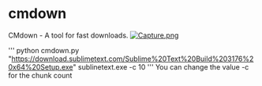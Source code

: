 # cmdown
CMdown - A tool for fast downloads.
 [![Capture.png](https://i.postimg.cc/4NrxH31J/Capture.png)](https://postimg.cc/qzxT94YY)

'''
  python cmdown.py "https://download.sublimetext.com/Sublime%20Text%20Build%203176%20x64%20Setup.exe" sublinetext.exe -c 10
'''
You can change the value -c for the chunk count
